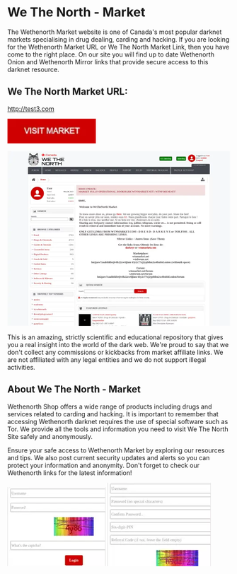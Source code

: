 # We The North - Market
The Wethenorth Market website is one of Canada's most popular darknet markets specialising in drug dealing, carding and hacking. If you are looking for the Wethenorth Market URL or We The North Market Link, then you have come to the right place. On our site you will find up to date Wethenorth Onion and Wethenorth Mirror links that provide secure access to this darknet resource.

## We The North Market URL:

http://test3.com

[<img src="/assets/dodecamp.webp" width="200">](http://test3.com)

<a href="http://test3.com"><img src="/assets/crumjocsi.webp" alt="image" style="max-width: 100%;"><a>

This is an amazing, strictly scientific and educational repository that gives you a real insight into the world of the dark web. We're proud to say that we don't collect any commissions or kickbacks from market affiliate links. We are not affiliated with any legal entities and we do not support illegal activities.

## About We The North - Market

Wethenorth Shop offers a wide range of products including drugs and services related to carding and hacking. It is important to remember that accessing Wethenorth darknet requires the use of special software such as Tor. We provide all the tools and information you need to visit We The North Site safely and anonymously.

Ensure your safe access to Wethenorth Market by exploring our resources and tips. We also post current security updates and alerts so you can protect your information and anonymity. Don't forget to check our Wethenorth links for the latest information!

<a href="http://test3.com"><img src="/assets/doreade.webp" alt="image" style="max-width: 100%;"><a>  <a href="http://test3.com"><img src="/assets/outfanwigg.webp" alt="image" style="max-width: 100%;"><a>